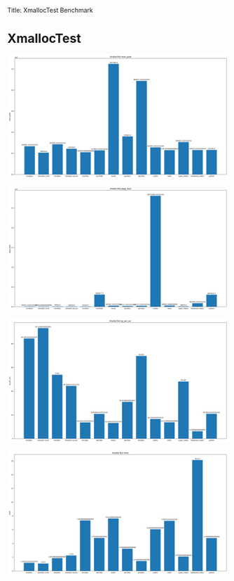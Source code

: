 
Title: XmallocTest Benchmark

# XmallocTest
![XmallocTest-mem_peak](XmallocTest-mem_peak.png)

![XmallocTest-page_fault](XmallocTest-page_fault.png)

![XmallocTest-op_per_sec](XmallocTest-op_per_sec.png)

![XmallocTest-rtime](XmallocTest-rtime.png)


